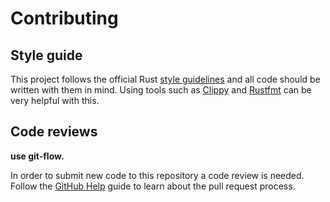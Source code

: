 Contributing
============

## Style guide
This project follows the official Rust [style guidelines][rust-style] and all
code should be written with them in mind. Using tools such as [Clippy][clippy]
and [Rustfmt][rustfmt] can be very helpful with this.

[rust-style]: https://doc.rust-lang.org/1.0.0/style/
[clippy]: https://github.com/rust-lang/rust-clippy
[rustfmt]: https://github.com/rust-lang/rustfmt

## Code reviews
**use git-flow.**

In order to submit new code to this repository a code review is needed. Follow
the [GitHub Help][github-pr] guide to learn about the pull request process.

[github-pr]: https://help.github.com/en/github/collaborating-with-issues-and-pull-requests/about-pull-requests

